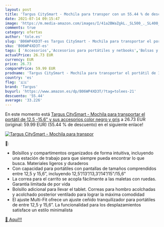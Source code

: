 ```yaml
---
layout: post
title: 'Targus CitySmart - Mochila para transpor con un 55.44 % de descuento'
date: 2021-07-14 09:15:47
image: 'https://m.media-amazon.com/images/I/41a2BWaZgkL._SL500_._SL400_.jpg'
comments: true
category: ofertas
author: 'tole.es'
slug: 'B06WP4XD3T-es Targus CitySmart - Mochila para transportar el portátil de...'
sku: 'B06WP4XD3T-es'
tags: [ 'Accesorios','Accesorios para portátiles y netbooks','Bolsas y fundas para portátiles y netbooks','Informática','Mochilas para portátiles y netbooks','mochila','targus', ]
actualPrice: 26.73 EUR
currency: EUR
price: 26.73
comparePrice: 59.99 EUR
prodname: 'Targus CitySmart - Mochila para transportar el portátil de 12.5  -15.6" y sus accesorios  color negro y gris'
country: 'es'
flag: '🇪🇸'
brand: 'Targus'
buyurl: 'https://www.amazon.es/dp/B06WP4XD3T/?tag=tolees-21'
descuento: '55.44'
average: '33.226'
---
```


En este momento está [Targus CitySmart - Mochila para transportar el portátil de 12.5  -15.6" y sus accesorios  color negro y gris](https://www.amazon.es/dp/B06WP4XD3T/?tag=tolees-21) a 26.73 EUR (original: 59.99 EUR) (55.44 %  de descuento) en el siguiente enlace!

[![Targus CitySmart - Mochila para transpor](https://m.media-amazon.com/images/I/41a2BWaZgkL._SL500_._SL400_.jpg)](https://www.amazon.es/dp/B06WP4XD3T/?tag=tolees-21)

🔎:

- Bolsillos y compartimentos organizados de forma intuitiva, incluyendo una estación de trabajo para que siempre pueda encontrar lo que busca. Materiales ligeros y duraderos
- Con capacidad para portátiles con pantallas de tamaños comprendidos entre 12,5 y 15,6”, incluyendo 12,5”/13”/13,3”/14”/15"/15,6"
- La correa para el carrito se acopla fácilmente a las maletas con ruedas. Garantía limitada de por vida
- Bolsillo adicional para llevar el tablet. Correas para hombro acolchadas y acolchado posterior ventilado para lograr la máxima comodidad
- El ajuste Multi-Fit ofrece un ajuste ceñido tranquilizador para portátiles de entre 12,5 y 15,6”. La funcionalidad para los desplazamientos satisface un estilo minimalista

[🛒 Aquí!!!](https://www.amazon.es/dp/B06WP4XD3T/?tag=tolees-21)
